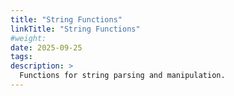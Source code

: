 ```yaml
---
title: "String Functions"
linkTitle: "String Functions"
#weight:
date: 2025-09-25
tags: 
description: >
  Functions for string parsing and manipulation. 
---
```


<!-- 
The xslt-func shortcode outputs all the XsltFunctionDef annotation content for the function.
You can add any additional content for the function (e.g. examples) underneath the shortcode call.
-->

